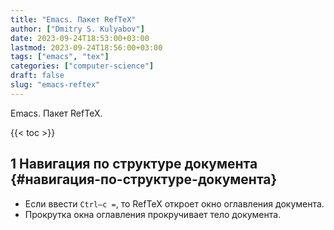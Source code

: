 ```yaml
---
title: "Emacs. Пакет RefTeX"
author: ["Dmitry S. Kulyabov"]
date: 2023-09-24T18:53:00+03:00
lastmod: 2023-09-24T18:56:00+03:00
tags: ["emacs", "tex"]
categories: ["computer-science"]
draft: false
slug: "emacs-reftex"
---
```


Emacs. Пакет RefTeX.

<!--more-->

{{< toc >}}


## <span class="section-num">1</span> Навигация по структуре документа {#навигация-по-структуре-документа}

-   Если ввести `Ctrl–c =`, то RefTeX откроет окно оглавления документа.
-   Прокрутка окна оглавления прокручивает тело документа.

